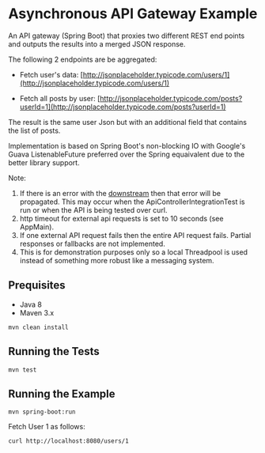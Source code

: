# Asynchronous API Gateway Example

An API gateway (Spring Boot) that proxies two different REST end points and outputs the results into a merged JSON response.

The following 2 endpoints are be aggregated:

   * Fetch user's data: [http://jsonplaceholder.typicode.com/users/1](http://jsonplaceholder.typicode.com/users/1)

   * Fetch all posts by user:  [http://jsonplaceholder.typicode.com/posts?userId=1](http://jsonplaceholder.typicode.com/posts?userId=1)
   

The result is the same user Json but with an additional field that contains the list of posts.
        
Implementation is based on Spring Boot's non-blocking IO with Google's Guava ListenableFuture preferred over the Spring equaivalent due to the better library support.

Note: 

   1. If there is an error with the  [downstream](http://jsonplaceholder.typicode.com) then that error will be propagated. This may occur when the ApiControllerIntegrationTest is run or when the API is being tested over curl.
   2. http timeout for external api requests is set to 10 seconds (see AppMain). 
   3. If one external API request fails then the entire API request fails. Partial responses or fallbacks  are not implemented.
   4. This is for demonstration purposes only so a local Threadpool is used instead of something more robust like a messaging system.


## Prequisites

   * Java 8
   * Maven 3.x
   
```
mvn clean install
```   


## Running the Tests

```
mvn test
```

## Running the Example

```
mvn spring-boot:run
```

Fetch User 1 as follows:
```
curl http://localhost:8080/users/1
```



